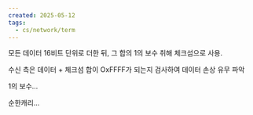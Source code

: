```yaml
---
created: 2025-05-12
tags:
  - cs/network/term
---
```

모든 데이터 16비트 단위로 더한 뒤, 그 합의 1의 보수 취해 체크섬으로 사용.

수신 측은 데이터 + 체크섬 합이 OxFFFF가 되는지 검사하여 데이터 손상 유무 파악

1의 보수...

순한캐리...